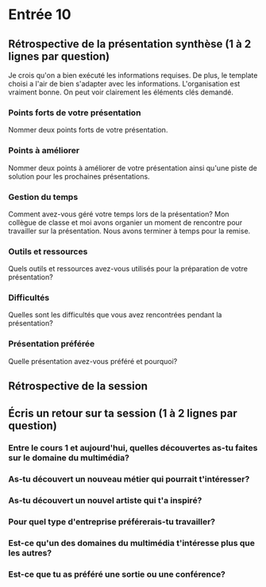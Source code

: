 # Entrée 10
## Rétrospective de la présentation synthèse (1 à 2 lignes par question)

Je crois qu'on a bien exécuté les informations requises. De plus, le template choisi a l'air de bien s'adapter avec les informations. L'organisation est vraiment bonne. On peut voir clairement les éléments clés demandé.

### Points forts de votre présentation 
Nommer deux points forts de votre présentation.


### Points à améliorer
Nommer deux points à améliorer de votre présentation ainsi qu'une piste de solution pour les prochaines présentations. 


### Gestion du temps
Comment avez-vous géré votre temps lors de la présentation?
Mon collègue de classe et moi avons organier un moment de rencontre pour travailler sur la présentation. Nous avons terminer à temps pour la remise.

### Outils et ressources
Quels outils et ressources avez-vous utilisés pour la préparation de votre présentation?


### Difficultés
Quelles sont les difficultés que vous avez rencontrées pendant la présentation?


### Présentation préférée
Quelle présentation avez-vous préféré et pourquoi?


## Rétrospective de la session
## Écris un retour sur ta session (1 à 2 lignes par question)


### Entre le cours 1 et aujourd'hui, quelles découvertes as-tu faites sur le domaine du multimédia? 


### As-tu découvert un nouveau métier qui pourrait t'intéresser? 


### As-tu découvert un nouvel artiste qui t'a inspiré? 

### Pour quel type d'entreprise préférerais-tu travailler? 

### Est-ce qu'un des domaines du multimédia t'intéresse plus que les autres? 

### Est-ce que tu as préféré une sortie ou une conférence?
